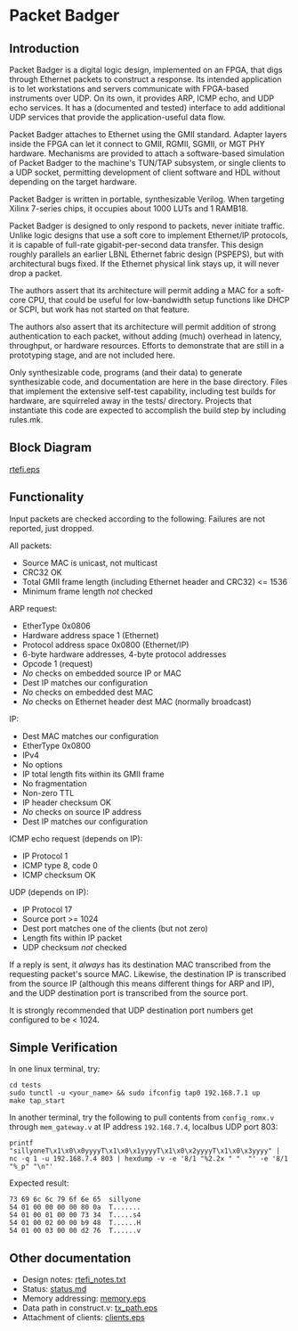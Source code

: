 # Packet Badger

## Introduction

Packet Badger is a digital logic design, implemented on an FPGA, that
digs through Ethernet packets to construct a response.  Its intended
application is to let workstations and servers communicate with FPGA-based
instruments over UDP.  On its own, it provides ARP, ICMP echo, and UDP echo
services.  It has a (documented and tested) interface to add additional
UDP services that provide the application-useful data flow.

Packet Badger attaches to Ethernet using the GMII standard.  Adapter layers
inside the FPGA can let it connect to GMII, RGMII, SGMII, or MGT PHY hardware.
Mechanisms are provided to attach a software-based simulation of Packet Badger
to the machine's TUN/TAP subsystem, or single clients to a UDP socket,
permitting development of client software and HDL without depending on
the target hardware.

Packet Badger is written in portable, synthesizable Verilog.  When targeting
Xilinx 7-series chips, it occupies about 1000 LUTs and 1 RAMB18.

Packet Badger is designed to only respond to packets, never initiate traffic.
Unlike logic designs that use a soft core to implement Ethernet/IP protocols,
it is capable of full-rate gigabit-per-second data transfer.
This design roughly parallels an earlier LBNL Ethernet fabric design
(PSPEPS), but with architectural bugs fixed.  If the Ethernet physical
link stays up, it will never drop a packet.

The authors assert that its architecture will permit adding a MAC for a
soft-core CPU, that could be useful for low-bandwidth setup functions like
DHCP or SCPI, but work has not started on that feature.

The authors also assert that its architecture will permit addition of strong
authentication to each packet, without adding (much) overhead in latency,
throughput, or hardware resources.  Efforts to demonstrate that are still
in a prototyping stage, and are not included here.

Only synthesizable code, programs (and their data) to generate synthesizable
code, and documentation are here in the base directory.  Files that implement
the extensive self-test capability, including test builds for hardware, are
squirreled away in the tests/ directory.  Projects that instantiate this
code are expected to accomplish the build step by including rules.mk.

## Block Diagram

[rtefi.eps](rtefi.eps)

## Functionality

Input packets are checked according to the following.
Failures are not reported, just dropped.

All packets:
* Source MAC is unicast, not multicast
* CRC32 OK
* Total GMII frame length (including Ethernet header and CRC32) <= 1536
* Minimum frame length _not_ checked

ARP request:
* EtherType 0x0806
* Hardware address space 1 (Ethernet)
* Protocol address space 0x0800 (Ethernet/IP)
* 6-byte hardware addresses, 4-byte protocol addresses
* Opcode 1 (request)
* _No_ checks on embedded source IP or MAC
* Dest IP matches our configuration
* _No_ checks on embedded dest MAC
* _No_ checks on Ethernet header dest MAC (normally broadcast)

IP:
* Dest MAC matches our configuration
* EtherType 0x0800
* IPv4
* No options
* IP total length fits within its GMII frame
* No fragmentation
* Non-zero TTL
* IP header checksum OK
* _No_ checks on source IP address
* Dest IP matches our configuration

ICMP echo request (depends on IP):
* IP Protocol 1
* ICMP type 8, code 0
* ICMP checksum OK

UDP (depends on IP):
* IP Protocol 17
* Source port >= 1024
* Dest port matches one of the clients (but not zero)
* Length fits within IP packet
* UDP checksum _not_ checked

If a reply is sent, it _always_ has its destination MAC transcribed
from the requesting packet's source MAC.  Likewise, the destination IP
is transcribed from the source IP (although this means different things
for ARP and IP), and the UDP destination port is transcribed from the
source port.

It is strongly recommended that UDP destination port numbers get configured
to be < 1024.

## Simple Verification

In one linux terminal, try:

    cd tests
    sudo tunctl -u <your_name> && sudo ifconfig tap0 192.168.7.1 up
    make tap_start

In another terminal, try the following to pull contents from `config_romx.v`
through `mem_gateway.v` at IP address `192.168.7.4`, localbus UDP port 803:

    printf "sillyoneT\x1\x0\x0yyyyT\x1\x0\x1yyyyT\x1\x0\x2yyyyT\x1\x0\x3yyyy" | nc -q 1 -u 192.168.7.4 803 | hexdump -v -e '8/1 "%2.2x " "  "' -e '8/1 "%_p" "\n"'

Expected result:

    73 69 6c 6c 79 6f 6e 65  sillyone
    54 01 00 00 00 00 80 0a  T.......
    54 01 00 01 00 00 73 34  T.....s4
    54 01 00 02 00 00 b9 48  T......H
    54 01 00 03 00 00 d2 76  T......v


## Other documentation

* Design notes: [rtefi_notes.txt](rtefi_notes.txt)
* Status: [status.md](status.md)
* Memory addressing: [memory.eps](memory.eps)
* Data path in construct.v: [tx_path.eps](tx_path.eps)
* Attachment of clients: [clients.eps](clients.eps)
